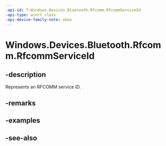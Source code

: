 ```yaml
---
-api-id: T:Windows.Devices.Bluetooth.Rfcomm.RfcommServiceId
-api-type: winrt class
-api-device-family-note: xbox
---
```


<!-- Class syntax.
public class RfcommServiceId : Windows.Devices.Bluetooth.Rfcomm.IRfcommServiceId
-->

# Windows.Devices.Bluetooth.Rfcomm.RfcommServiceId

## -description
Represents an RFCOMM service ID.

## -remarks

## -examples

## -see-also
